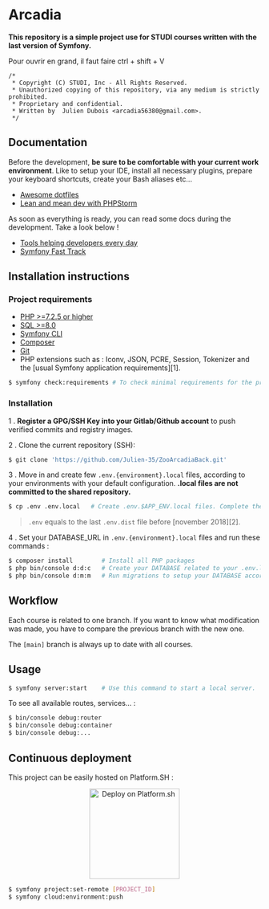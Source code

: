 # Arcadia

**This repository is a simple project use for STUDI courses written with the last version of Symfony.**

Pour ouvrir en grand, il faut faire ctrl + shift + V
```
/*
 * Copyright (C) STUDI, Inc - All Rights Reserved.
 * Unauthorized copying of this repository, via any medium is strictly prohibited.
 * Proprietary and confidential.
 * Written by  Julien Dubois <arcadia56380@gmail.com>.
 */
```


## Documentation

Before the development, **be sure to be comfortable with your current work environment**.
Like to setup your IDE, install all necessary plugins, prepare your keyboard shortcuts, create your Bash aliases etc...

- [Awesome dotfiles](https://github.com/webpro/awesome-dotfiles)
- [Lean and mean dev with PHPStorm](https://symfonycasts.com/screencast/phpstorm)

As soon as everything is ready, you can read some docs during the development.
Take a look below !

- [Tools helping developers every day](https://www.youtube.com/watch?v=_OEDoPMvNY4)
- [Symfony Fast Track](https://symfony.com/doc/6.2/the-fast-track/fr/index.html)

## Installation instructions

### Project requirements

- [PHP >=7.2.5 or higher](http://php.net/manual/fr/install.php)
- [SQL >=8.0](https://www.mysql.com/fr/downloads/)
- [Symfony CLI](https://symfony.com/download)
- [Composer](https://getcomposer.org/download)
- [Git](https://git-scm.com/book/en/v2/Getting-Started-Installing-Git)
- PHP extensions such as : Iconv, JSON, PCRE, Session, Tokenizer and the [usual Symfony application requirements][1].

```bash
$ symfony check:requirements # To check minimal requirements for the project
```

### Installation

1 . **Register a GPG/SSH Key into your Gitlab/Github account** to push verified commits and registry images.

2 . Clone the current repository (SSH):
```bash
$ git clone 'https://github.com/Julien-35/ZooArcadiaBack.git'
```

3 . Move in and create few `.env.{environment}.local` files, according to your environments with your default configuration.
**.local files are not committed to the shared repository.**

```bash
$ cp .env .env.local   # Create .env.$APP_ENV.local files. Complete them with your configuration.
```

> `.env` equals to the last `.env.dist` file before [november 2018][2].

4 . Set your DATABASE_URL in `.env.{environment}.local` files and run these commands :

```bash
$ composer install        # Install all PHP packages
$ php bin/console d:d:c   # Create your DATABASE related to your .env.local configuration
$ php bin/console d:m:m   # Run migrations to setup your DATABASE according to your entities
```

## Workflow

Each course is related to one branch. 
If you want to know what modification was made, you have to compare the previous branch with the new one.

The ``[main]`` branch is always up to date with all courses.

## Usage

```bash
$ symfony server:start    # Use this command to start a local server.
```

To see all available routes, services... :

```bash
$ bin/console debug:router
$ bin/console debug:container
$ bin/console debug:...
```

## Continuous deployment

This project can be easily hosted on Platform.SH :

<p align="center">
<a href="https://auth.api.platform.sh/"><img src="https://platform.sh/images/deploy/lg-blue.svg" alt="Deploy on Platform.sh" width="180px" /></a>
</p>

```bash
$ symfony project:set-remote [PROJECT_ID]
$ symfony cloud:environment:push
```
